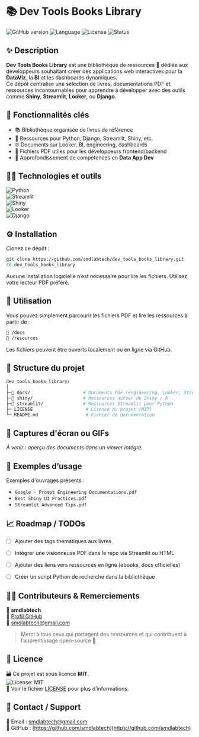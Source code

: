 # 📚 Dev Tools Books Library

![GitHub version](https://img.shields.io/badge/version-1.0.0-blue.svg)
![Language](https://img.shields.io/badge/python-3.9+-yellow.svg)
![License](https://img.shields.io/badge/license-MIT-green.svg)
![Status](https://img.shields.io/badge/status-active-brightgreen)


## ✨ Description

**Dev Tools Books Library** est une bibliothèque de ressources 📘 dédiée aux développeurs souhaitant créer des applications web interactives pour la **DataViz**, la **BI** et les dashboards dynamiques.  
Ce dépôt centralise une sélection de livres, documentations PDF et ressources incontournables pour apprendre à développer avec des outils comme **Shiny**, **Streamlit**, **Looker**, ou **Django**.


## 🚀 Fonctionnalités clés

- 📚 Bibliothèque organisée de livres de référence
- 🐍 Ressources pour Python, Django, Streamlit, Shiny, etc.
- 🌐 Documents sur Looker, BI, engineering, dashboards
- 🔎 Fichiers PDF utiles pour les développeurs frontend/backend
- 🧠 Approfondissement de compétences en **Data App Dev**

## 👨‍💻 Technologies et outils

![Python](https://img.shields.io/badge/-Python-3776AB?logo=python&logoColor=white)  
![Streamlit](https://img.shields.io/badge/-Streamlit-FF4B4B?logo=streamlit&logoColor=white)  
![Shiny](https://img.shields.io/badge/-Shiny-RStudio?logo=rstudio&logoColor=white)  
![Looker](https://img.shields.io/badge/-Looker-4285F4?logo=looker&logoColor=white)  
![Django](https://img.shields.io/badge/-Django-092E20?logo=django&logoColor=white)


## ⚙️ Installation

Clonez ce dépôt :

```bash
git clone https://github.com/smdlabtech/dev_tools_books_library.git
cd dev_tools_books_library
```

Aucune installation logicielle n’est nécessaire pour lire les fichiers. Utilisez votre lecteur PDF préféré.


## 🧪 Utilisation

Vous pouvez simplement parcourir les fichiers PDF et lire les ressources à partir de :

```bash
📁 /docs
📁 /resources
```

Les fichiers peuvent être ouverts localement ou en ligne via GitHub.


## 📂 Structure du projet

```bash
dev_tools_books_library/
│
├─📁 docs/                    # Documents PDF (engineering, Looker, Streamlit, etc.)
├─📁 shiny/                   # Ressources autour de Shiny / R
├─📁 streamlit/               # Ressources Streamlit pour Python
├─ LICENSE                    # Licence du projet (MIT)
└─ README.md                  # Fichier de documentation
```


## 📸 Captures d'écran ou GIFs

<!-- Ajoutez ici des captures si dispo -->
*À venir : aperçu des documents dans un viewer intégré.*


## 📆 Exemples d’usage

Exemples d'ouvrages présents :

- `Google - Prompt Engineering Documentations.pdf`
- `Best Shiny UI Practices.pdf`
- `Streamlit Advanced Tips.pdf`


## 📈 Roadmap / TODOs

- [ ] Ajouter des tags thématiques aux livres
- [ ] Intégrer une visionneuse PDF dans le repo via Streamlit ou HTML
- [ ] Ajouter des liens vers ressources en ligne (ebooks, docs officielles)
- [ ] Créer un script Python de recherche dans la bibliothèque


## 🧑‍💻 Contributeurs & Remerciements

👤 **smdlabtech**  
🔗 [Profil GitHub](https://github.com/smdlabtech)  
📧 smdlabtech@gmail.com

> Merci à tous ceux qui partagent des ressources et qui contribuent à l’apprentissage open-source 🙌

## 📝 Licence

🗃️ Ce projet est sous licence **MIT**.  
![License: MIT](https://img.shields.io/badge/License-MIT-yellow.svg)  
📄 Voir le fichier [LICENSE](LICENSE) pour plus d’informations.

## 🤝 Contact / Support

📧 Email : smdlabtech@gmail.com  
🔗 GitHub : [https://github.com/smdlabtech](https://github.com/smdlabtech)
